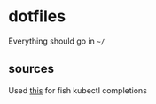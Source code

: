 # dotfiles

Everything should go in `~/`

## sources

Used [this](https://github.com/evanlucas/fish-kubectl-completions) for fish kubectl completions
